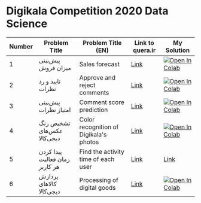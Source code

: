 # Digikala Competition 2020 Data Science

Number| Problem Title | Problem Title (EN) | Link to quera.ir  | My Solution  
--- | ---     | ---   | ---  | --- 
1     | پیش‌بینی میزان فروش | Sales forecast | [Link](https://quera.ir/contest/assignments/20120/problems/66274) | [![Open In Colab](https://colab.research.google.com/assets/colab-badge.svg)](https://colab.research.google.com/github/mehrshadhosseini28/digikala_quera_2020/blob/master/Digikala_P1.ipynb)
2     | تایید و رد نظرات | Approve and reject comments | [Link](https://quera.ir/contest/assignments/20120/problems/66276) | [![Open In Colab](https://colab.research.google.com/assets/colab-badge.svg)](https://colab.research.google.com/github/mehrshadhosseini28/digikala_quera_2020/blob/master/Digikala_P2.ipynb)
3     | پیش‌بینی امتیاز نظرات | Comment score prediction | [Link](https://quera.ir/contest/assignments/20120/problems/66277) | [![Open In Colab](https://colab.research.google.com/assets/colab-badge.svg)](https://colab.research.google.com/github/mehrshadhosseini28/digikala_quera_2020/blob/master/Digikala_P3.ipynb)
4     | تشخیص رنگ‌ عکس‌های دیجی‌کالا | Color recognition of Digikala's photos | [Link](https://quera.ir/contest/assignments/20120/problems/66279) | [![Open In Colab](https://colab.research.google.com/assets/colab-badge.svg)](https://colab.research.google.com/github/mehrshadhosseini28/digikala_quera_2020/blob/master/Digikala_P4.ipynb)
5     | پیدا کردن زمان فعالیت هر کاربر | Find the activity time of each user | [Link](https://quera.ir/contest/assignments/20120/problems/66275) | [Link](https://github.com/mehrshadhosseini28/digikala_quera_2020/blob/master/Digikala_P5.sql) 
6     | پردازش کالاهای دیجی‌کالا | Processing of digital goods | [Link](https://quera.ir/contest/assignments/20120/problems/66283) | [![Open In Colab](https://colab.research.google.com/assets/colab-badge.svg)](https://colab.research.google.com/github/mehrshadhosseini28/digikala_quera_2020/blob/master/Digikala_P6.ipynb)

